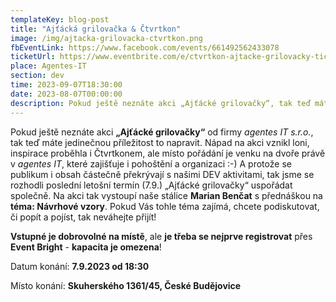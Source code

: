 ```yaml
---
templateKey: blog-post
title: "Ajťácká grilovačka & Čtvrtkon"
image: /img/ajtacka-grilovacka-ctvrtkon.png
fbEventLink: https://www.facebook.com/events/661492562433078
ticketUrl: https://www.eventbrite.com/e/ctvrtkon-ajtacke-grilovacky-tickets-686356399467
place: Agentes-IT
section: dev
time: 2023-09-07T18:30:00
date: 2023-08-07T00:00:00
description: Pokud ještě neznáte akci „Ajťácké grilovačky“, tak teď máte jedinečnou příležitost to napravit... :-)
---
```


Pokud ještě neznáte akci **„Ajťácké grilovačky“** od firmy *agentes IT s.r.o.*, tak teď máte jedinečnou příležitost to napravit. Nápad na akci vznikl loni, inspirace proběhla i Čtvrtkonem, ale místo pořádání je venku na dvoře právě v *agentes IT*, které zajišťuje i pohoštění a organizaci :-) A protože se publikum i obsah částečně překrývají s našimi DEV aktivitami, tak jsme se rozhodli poslední letošní termín (7.9.) „Ajťácké grilovačky“ uspořádat společně. Na akci tak vystoupí naše stálice **Marian Benčat** s přednáškou na **téma: Návrhové vzory**. Pokud Vás tohle téma zajímá, chcete podiskutovat, či popít a pojíst, tak neváhejte přijít! 

**Vstupné je dobrovolné na místě**, ale **je třeba se nejprve registrovat** přes **Event Bright** - **kapacita je omezena**! 

Datum konání: **7.9.2023 od 18:30**

Místo konání: **Skuherského 1361/45, České Budějovice**
